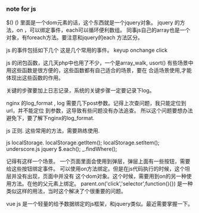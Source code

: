 ### note for js

$() () 里面是一个dom元素的话，这个东西就是一个jquery对象。
jquery 的方法，on ，可以绑定事件，each可以循环便利数组。
同事js自己的array也是一个对象，有foreach方法。要注意和jquery的each
方法区分。

js 的事件包括如下几个
这是几个常用的事件。
keyup
onchange
click

js 的闭包函数，这几天php中也用了不少，一个是array_walk, usort()
有些场景中用这些函数是很方便的，这些函数都有自己适合的场景，要在
合适场景使用,才能体现出这些函数的作用。

关键的步骤要加上日志记录，系统的关键步骤一定要记录下log。

nginx 的log_format , log 需要几下post参数。记得上次查问题，我只能定位到url，并不能定位
到参数，这导致有些问题没有办法追查。 所以这个问题要想办法避免下，要了解下nginx的log_format.


js 正则.
这些常用的方法，需要熟练使用.

js localStorage.
localStorage.getItem();
localStorage.setItem();
underscore.js 
jquery
$.each();
_.findWhere();



记得有这样一个场景。
一个页面里面会使用到弹层，弹层上面有一些按钮，需要给这些按钮绑定事件。
可以使用on方法绑定。但是在js代码执行的时候，这个坦层并没有出现，页面中并没有
这个dom对象。这个时候，需要用到on的另一种使用方法。在他的父元素上绑定。
parent.on('click','selector',function(){})
是一种类似这样的用法，当时这个解决了个很重要的问题。

vue js 是一个轻量的给予数据绑定的js框架，和jquery类似。最近需要掌握一下。


